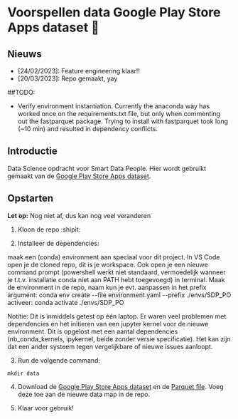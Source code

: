 # Voorspellen data Google Play Store Apps dataset :construction_worker:

## Nieuws
- [24/02/2023]: Feature engineering klaar!!
- [20/03/2023]: Repo gemaakt, yay

##TODO:
- Verify environment instantiation. Currently the anaconda way has worked once on the requirements.txt file, but only when commenting out the fastparquet package. Trying to install with fastparquet took long (~10 min) and resulted in dependency conflicts.

## Introductie
Data Science opdracht voor Smart Data People. Hier wordt gebruikt gemaakt van de [Google Play Store Apps dataset](https://www.kaggle.com/datasets/gauthamp10/google-playstore-apps). 

## Opstarten

**Let op:** Nog niet af, dus kan nog veel veranderen

1. Kloon de repo :shipit:

2. Installeer de dependencies:

maak een (conda) environment aan speciaal voor dit project.
In VS Code open je de cloned repo, dit is je workspace. Ook open je een nieuwe command prompt (powershell werkt niet standaard, vermoedelijk wanneer je t.t.v. installatie conda niet aan PATH hebt toegevoegd) in terminal.
Maak de environment in de repo, naam kun je evt. aanpassen in het prefix argument:
conda env create --file environment.yaml --prefix ./envs/SDP_PO
activeer:
conda activate ./envs/SDP_PO

Notitie: Dit is inmiddels getest op één laptop. Er waren veel problemen met dependencies en het initieren van een jupyter kernel voor de nieuwe environment. Dit is opgelost met een aantal dependencies (nb_conda_kernels, ipykernel, beide zonder versie specificatie). Het kan zijn dat een ander systeem tegen vergelijkbare of nieuwe issues aanloopt.

3. Run de volgende command:
```
mkdir data
```
4. Download de [Google Play Store Apps dataset](https://www.kaggle.com/datasets/gauthamp10/google-playstore-apps) en de [Parquet file](https://drive.google.com/drive/folders/1Yus7axpUms3iB6brn6_JRfAFDnkLTGeG). Voeg deze toe aan de nieuwe data map in de repo.

5. Klaar voor gebruik!
